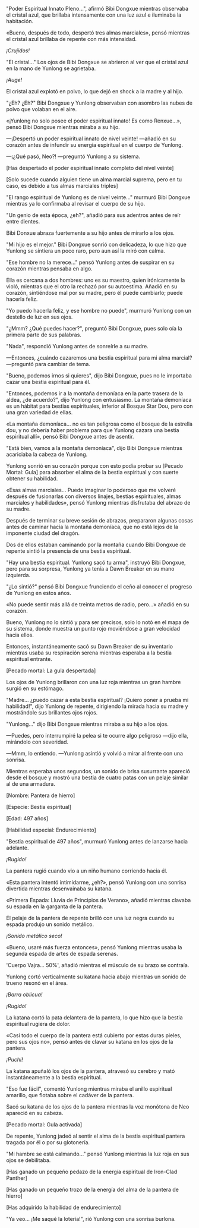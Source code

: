 
"Poder Espiritual Innato Pleno...", afirmó Bibi Dongxue mientras observaba el cristal azul, que brillaba intensamente con una luz azul e iluminaba la habitación.

«Bueno, después de todo, despertó tres almas marciales», pensó mientras el cristal azul brillaba de repente con más intensidad.

*¡Crujidos!*

"El cristal..." Los ojos de Bibi Dongxue se abrieron al ver que el cristal azul en la mano de Yunlong se agrietaba.

*¡Auge!*

El cristal azul explotó en polvo, lo que dejó en shock a la madre y al hijo.

"¿Eh? ¿Eh?" Bibi Dongxue y Yunlong observaban con asombro las nubes de polvo que volaban en el aire.

«¡Yunlong no solo posee el poder espiritual innato! Es como Renxue...», pensó Bibi Dongxue mientras miraba a su hijo.

—¡Despertó un poder espiritual innato de nivel veinte! —añadió en su corazón antes de infundir su energía espiritual en el cuerpo de Yunlong.

—¡¿Qué pasó, Neo?! —preguntó Yunlong a su sistema.

[Has despertado el poder espiritual innato completo del nivel veinte]

[Solo sucede cuando alguien tiene un alma marcial suprema, pero en tu caso, es debido a tus almas marciales triples]

"El rango espiritual de Yunlong es de nivel veinte..." murmuró Bibi Dongxue mientras ya lo confirmaba al revisar el cuerpo de su hijo.

"Un genio de esta época, ¿eh?", añadió para sus adentros antes de reír entre dientes.

Bibi Donxue abraza fuertemente a su hijo antes de mirarlo a los ojos.

"Mi hijo es el mejor." Bibi Dongxue sonrió con delicadeza, lo que hizo que Yunlong se sintiera un poco raro, pero aun así la miró con calma.

"Ese hombre no la merece..." pensó Yunlong antes de suspirar en su corazón mientras pensaba en algo.

Ella es cercana a dos hombres: uno es su maestro, quien irónicamente la violó, mientras que el otro la rechazó por su autoestima. Añadió en su corazón, sintiéndose mal por su madre, pero él puede cambiarlo; puede hacerla feliz.

"Yo puedo hacerla feliz, y ese hombre no puede", murmuró Yunlong con un destello de luz en sus ojos.

"¿Mmm? ¿Qué puedes hacer?", preguntó Bibi Dongxue, pues solo oía la primera parte de sus palabras.

"Nada", respondió Yunlong antes de sonreírle a su madre.

—Entonces, ¿cuándo cazaremos una bestia espiritual para mi alma marcial? —preguntó para cambiar de tema.

"Bueno, podemos irnos si quieres", dijo Bibi Dongxue, pues no le importaba cazar una bestia espiritual para él.

"Entonces, podemos ir a la montaña demoníaca en la parte trasera de la aldea, ¿de acuerdo?", dijo Yunlong con entusiasmo. La montaña demoníaca es un hábitat para bestias espirituales, inferior al Bosque Star Dou, pero con una gran variedad de ellas.

«La montaña demoníaca... no es tan peligrosa como el bosque de la estrella dou, y no debería haber problema para que Yunlong cazara una bestia espiritual allí», pensó Bibi Dongxue antes de asentir.

"Está bien, vamos a la montaña demoníaca", dijo Bibi Dongxue mientras acariciaba la cabeza de Yunlong.

Yunlong sonrió en su corazón porque con esto podía probar su [Pecado Mortal: Gula] para absorber el alma de la bestia espiritual y con suerte obtener su habilidad.

«Esas almas marciales... Puedo imaginar lo poderoso que me volveré después de fusionarlas con diversos linajes, bestias espirituales, almas marciales y habilidades», pensó Yunlong mientras disfrutaba del abrazo de su madre.

Después de terminar su breve sesión de abrazos, prepararon algunas cosas antes de caminar hacia la montaña demoníaca, que no está lejos de la imponente ciudad del dragón.

Dos de ellos estaban caminando por la montaña cuando Bibi Dongxue de repente sintió la presencia de una bestia espiritual.

"Hay una bestia espiritual. Yunlong sacó tu arma", instruyó Bibi Dongxue, pero para su sorpresa, Yunlong ya tenía a Dawn Breaker en su mano izquierda.

"¿Lo sintió?" pensó Bibi Dongxue frunciendo el ceño al conocer el progreso de Yunlong en estos años.

«No puede sentir más allá de treinta metros de radio, pero…» añadió en su corazón.

Bueno, Yunlong no lo sintió y para ser precisos, solo lo notó en el mapa de su sistema, donde muestra un punto rojo moviéndose a gran velocidad hacia ellos.

Entonces, instantáneamente sacó su Dawn Breaker de su inventario mientras usaba su respiración serena mientras esperaba a la bestia espiritual entrante.

[Pecado mortal: La gula despertada]

Los ojos de Yunlong brillaron con una luz roja mientras un gran hambre surgió en su estómago.

"Madre... ¿puedo cazar a esta bestia espiritual? ¡Quiero poner a prueba mi habilidad!", dijo Yunlong de repente, dirigiendo la mirada hacia su madre y mostrándole sus brillantes ojos rojos.

"Yunlong..." dijo Bibi Dongxue mientras miraba a su hijo a los ojos.

—Puedes, pero interrumpiré la pelea si te ocurre algo peligroso —dijo ella, mirándolo con severidad.

—Mmm, lo entiendo. —Yunlong asintió y volvió a mirar al frente con una sonrisa.

Mientras esperaba unos segundos, un sonido de brisa susurrante apareció desde el bosque y mostró una bestia de cuatro patas con un pelaje similar al de una armadura.

[Nombre: Pantera de hierro]

[Especie: Bestia espiritual]

[Edad: 497 años]

[Habilidad especial: Endurecimiento]

"Bestia espiritual de 497 años", murmuró Yunlong antes de lanzarse hacia adelante.

*¡Rugido!*

La pantera rugió cuando vio a un niño humano corriendo hacia él.

«Esta pantera intentó intimidarme, ¿eh?», pensó Yunlong con una sonrisa divertida mientras desenvainaba su katana.

«Primera Espada: Lluvia de Principios de Verano», añadió mientras clavaba su espada en la garganta de la pantera.

El pelaje de la pantera de repente brilló con una luz negra cuando su espada produjo un sonido metálico.

*¡Sonido metálico seco!*

«Bueno, usaré más fuerza entonces», pensó Yunlong mientras usaba la segunda espada de artes de espada serenas.

'Cuerpo Vajra... 50%', añadió mientras el músculo de su brazo se contraía.

Yunlong cortó verticalmente su katana hacia abajo mientras un sonido de trueno resonó en el área.

*¡Barra oblicua!*

*¡Rugido!*

La katana cortó la pata delantera de la pantera, lo que hizo que la bestia espiritual rugiera de dolor.

«Casi todo el cuerpo de la pantera está cubierto por estas duras pieles, pero sus ojos no», pensó antes de clavar su katana en los ojos de la pantera.

*¡Puchi!*

La katana apuñaló los ojos de la pantera, atravesó su cerebro y mató instantáneamente a la bestia espiritual.

"Eso fue fácil", comentó Yunlong mientras miraba el anillo espiritual amarillo, que flotaba sobre el cadáver de la pantera.

Sacó su katana de los ojos de la pantera mientras la voz monótona de Neo apareció en su cabeza.

[Pecado mortal: Gula activada]

De repente, Yunlong jadeó al sentir el alma de la bestia espiritual pantera tragada por él o por su glotonería.

"Mi hambre se está calmando..." pensó Yunlong mientras la luz roja en sus ojos se debilitaba.

[Has ganado un pequeño pedazo de la energía espiritual de Iron-Clad Panther]

[Has ganado un pequeño trozo de la energía del alma de la pantera de hierro]

[Has adquirido la habilidad de endurecimiento]

"Ya veo... ¡Me saqué la lotería!", rió Yunlong con una sonrisa burlona.